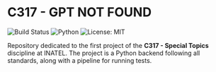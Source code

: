 # C317 - GPT NOT FOUND

![Build Status](https://github.com/AlvaroLucioRibeiro/GPT-Not-Found-Backend/actions/workflows/Tests.yml/badge.svg)
![Python](https://img.shields.io/badge/language-Python-yellow)
![License: MIT](https://img.shields.io/badge/License-MIT-orange.svg)

Repository dedicated to the first project of the **C317 - Special Topics** discipline at INATEL. The project is a Python backend following all standards, along with a pipeline for running tests.